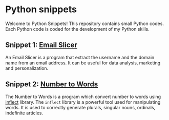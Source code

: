 # Python snippets

Welcome to Python Snippets! This repository contains small Python codes. Each Python code is coded for the development of my Python skills.

## Snippet 1: [Email Slicer](Email_slicer.py)

An Email Slicer is a program that extract the username and the domain name from an email address. It can be useful for data analysis, marketing and personalization.

## Snippet 2: [Number to Words](Number_to_words.py)

The Number to Words is a program which convert number to words using [inflect](https://pypi.org/project/inflect/) library. The `inflect` library is a powerful tool used for manipulating words. It is used to correctly generate plurals, singular nouns, ordinals, indefinite articles.
